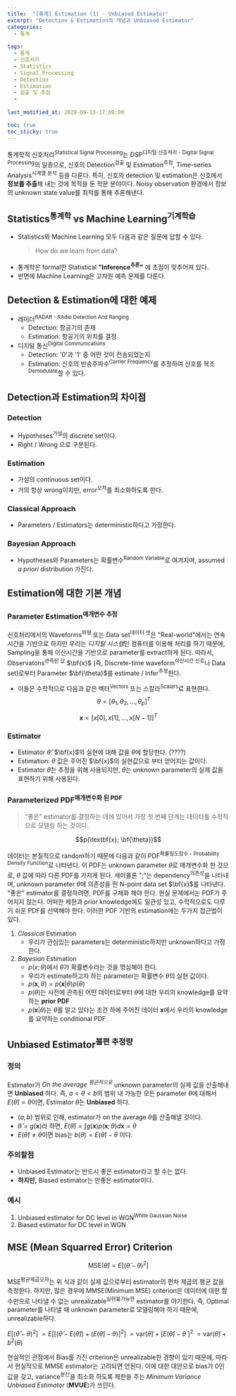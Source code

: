 ```yaml
---
title:  "[통계] Estimation (1) - Unbiased Estimator"
excerpt: "Detection & Estimation의 개념과 Unbiased Estimator"
categories:
  - 통계
  
tags:
  - 통계
  - 신호처리
  - Statistics
  - Signal Processing
  - Detection
  - Estimation
  - 검출 및 추정
  - 
  
last_modified_at: 2020-09-13-17:00:00

toc: true
toc_sticky: true
---
```



통계학적 신호처리<sup>Statistical Signal Processing</sup>는 DSP<sup>디지털 신호처리 - Digital Signal Processing</sup>의 일종으로, 신호의 Detection<sup>검출</sup> 및 Estimation<sup>추정</sup>, Time-series Analysis<sup>시계열 분석</sup> 등을 다룬다.
특히, 신호의 detection 및 estimation은 신호에서 **정보를 추출**해 내는 것에 목적을 둔 학문 분야이다. Noisy observation 환경에서 정보의 unknown state value를 최적를 통해 추론해낸다.

## Statistics<sup>통계학</sup> vs Machine Learning<sup>기계학습</sup>
- Statistics와 Machine Learning 모두 다음과 같은 질문에 답할 수 있다.
	> How do we learn from data?
- 통계학은 formal한 Statistical **"Inference<sup>추론</sup>"** 에 초점이 맞추어져 있다.
- 반면에 Machine Learning은 고차원 예측 문제를 다룬다.

## Detection & Estimation에 대한 예제
- 레이더<sup>RADAR - RAdio Detection And Ranging</sup>
	- Detection: 항공기의 존재
	- Estimation: 항공기의 위치를 결정
- 디지털 통신<sup>Digital Communications</sup>
	- Detection: '0'과 '1' 중 어떤 것이 전송되었는지
	- Estimation: 신호의 반송주파수<sup>Carrier Frequency</sup>를 추정하여 신호를 복조<sup>Demodulate</sup>할 수 있다.


## Detection과 Estimation의 차이점
### Detection
- Hypotheses<sup>가설</sup>의 discrete set이다.
- Right / Wrong 으로 구분된다.
### Estimation
- 가설의 continuous set이다.
- 거의 항상 wrong이지만, error<sup>오차</sup>를 최소화하도록 한다.
### Classical Approach
- Parameters / Estimators는 deterministic하다고 가정한다.
### Bayesian Approach
- Hypotheses와 Parameters는 확률변수<sup>Random Variable</sup>로 여겨지며, assumed *a priori* distribution 가진다.


## Estimation에 대한 기본 개념

### Parameter Estimation<sup>매개변수 추정</sup>
신호처리에서의 Waveforms<sup>파형</sup> 또는 Data set<sup>데이터 셋</sup>은 "Real-world"에서는 연속시간을 기반으로 하지만 우리는 *디지털 시스템*인 컴퓨터를 이용해 처리를 하기 때문에, Sampling을 통해 이산시간을 기반으로 parameter를 extract하게 된다. 따라서,  Observatons<sup>관측된 값</sup> $\bf{x}$ (즉, Discrete-time waveform<sup>이산시간 신호</sup>나 Data set)로부터 Parameter $\bf{\theta}$를 estimate / Infer<sup>추정</sup>한다.

- 이들은 수학적으로 다음과 같은 벡터<sup>Vectors</sup> 또는 스칼라<sup>Scalars</sup>로 표현한다.
$$\theta=[\theta_1, \theta_2, ..., \theta_p ]^T$$

$$\textbf{x} = [ x[0], x[1], ... , x[N-1] ]^T$$


### Estimator
- Estimator $\hat{\theta}$: $\bf{x}$의 실현에 대해 값을 $\theta$에 할당한다. (????)
- Estimation: $\theta$ 값은 주어진 $\bf{x}$의 실현값으로 부터 얻어지는 값이다.
- Estimator $\hat{\theta}$는 추정을 위해 사용되지만,  $\theta$는 unknown parameter의 실제 값을 표현하기 위해 사용된다.


### Parameterized PDF<sup>매개변수화 된 PDF</sup>
> "좋은" estimator를 결정하는 데에 있어서 가장 첫 번째 단계는 데이터를 수학적으로 모델링 하는 것이다.

$$p(\textbf{x}; \bf{\theta})$$

데이터는 본질적으로 random하기 때문에 다음과 같이 PDF<sup>확률밀도함수 - Probability Density Function</sup>로 나타낸다. 이 PDF는 unknown parameter $\theta$로 매개변수화 한 것으로, $\theta$ 값에 따라 다른 PDF를 가지게 된다. 세미콜론 ";"는 dependency<sup>의존성</sup>을 나타내며, unknown parameter $\theta$에 의존성을 띈 N-point data set $\bf{x}$를 나타낸다. "좋은" estimator를 결정하려면, PDF를 구체화 해야 한다. 현실 문제에서는 PDF가 주어지지 않는다. 어떠한 제한과 prior knowledge에도 일관성 있고, 수학적으로도 다루기 쉬운 PDF를 선택해야 한다. 이러한 PDF 기반의 estimation에는 두가지 접근법이 있다.

1. *Classical* Estimation
	- 우리가 관심있는 parameters는 deterministic하지만 unknown하다고 가정한다.
2. *Bayesian* Estimation
	- $p(x;\theta)$에서 $\theta$가 확률변수라는 것을 명심해야 한다.
	- 우리가 estimate하고자 하는 parameter는 확률변수 $\theta$의 실현 값이다.
	- $p(\textbf{x}, \theta)= p(\textbf{x}| \theta)p(\theta)$
	- $p(\theta)$는 사전에 관측된 어떤 데이터로부터 $\theta$에 대한 우리의 knowledge를 요약하는 **prior PDF**
	- $p(\textbf{x}| \theta)$는 $\theta$를 알고 있다는 조건 하에 주어진 데이터 $\textbf{x}$에서 우리의 knowledge를 요약하는 conditional PDF


## Unbiased Estimator<sup>불편 추정량</sup>
### 정의
Estimator가 *On the average <sup>평균적으로</sup>* unknown parameter의 실제 값을 산출해내면 **Unbiased** 하다. 즉,  $a< \theta <b$의 범위 내 가능한 모든 parameter $\theta$에 대해서 $E(\hat{\theta})=\theta$이면, Estimator $\hat{\theta}$는 **Unbiased** 하다.
- $(a,b)$ 범위로 인해, estimator가 on the average $\theta$를 산출해낼 것이다.
- $\hat{\theta}=g(\textbf{x})$라 하면, $E(\hat{\theta}) =\int{g(\textbf{x})p(\textbf{x};\theta)d\textbf{x}}= \theta$
- $E(\hat{\theta})\ne \theta$이면 bias는 $b(\theta) = E(\hat{\theta}) - \theta$ 이다.

### 주의할점 
- Unbiased Estimator는 반드시 좋은 estimator라고 할 수는 없다.
- **하지만,** Biased estimator는 안좋은 estimator이다.

### 예시
1. Unbiased estimator for DC level in WGN<sup>White Gaussian Noise</sup>
2. Biased estimator for DC level in WGN

## MSE (Mean Squarred Error) Criterion
$$\text{MSE}(\hat{\theta}) = E\left[ \left(\hat{\theta} - \theta \right)^2 \right]$$

MSE<sup>평균제곱오차</sup>는 위 식과 같이 실제 값으로부터 estimator의 편차 제곱의 평균 값을 측정한다. 하지만, 많은 경우에 MMSE(Minimum MSE) criterion은 데이터에 대한 함수만으로 나타낼 수 없는 unrealizable<sup>실현불가능한</sup> estimator를 야기한다. 즉, Optimal parameter를 나타낼 때 unknown parameter로 모델링해야 하기 때문에, unrealizable하다.

$E\left[ \left(\hat{\theta} - \theta \right)^2 \right]$
$=E \left[ \left[\left(\hat{\theta} - E(\hat{\theta}) \right) +\left(E(\hat{\theta}) - \theta \right) \right]^2 \right]$
$= \text{var}(\hat{\theta}) +\left[E(\hat{\theta})-\theta\ \right]^2$
$= \text{var}(\hat{\theta}) +b^2(\theta)$

현실적인 관점에서 Bias를 가진 criterion은 unrealizable한 경향이 있기 때문에, 따라서 현실적으로 MMSE estimator는 고려되면 안된다. 이에 대한 대안으로 bias가 0인 값을 갖고, variance<sup>분산</sup>을 최소화 하도록 제한을 주는 *Minimum Variance Unbiased Estimator* (**MVUE**)가 쓰인다. 
